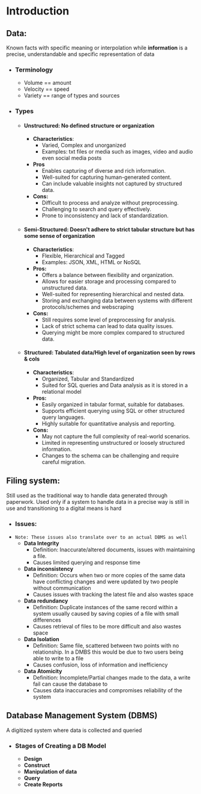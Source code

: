 # Introduction
## Data:
Known facts with specific meaning or interpolation while **information** is a precise, understandable and specific representation of data
- ### Terminology
	- Volume == amount
	- Velocity == speed
	- Variety == range of types and sources
- ### Types
	- #### **Unstructured**: No defined structure or organization
		- **Characteristics**: 
			- Varied, Complex and unorganized
			- Examples: txt files or media such as images, video and audio even social media posts
		- **Pros**
			- Enables capturing of diverse and rich information.
			- Well-suited for capturing human-generated content.
			- Can include valuable insights not captured by structured data.
		- **Cons:**
			- Difficult to process and analyze without preprocessing.
			- Challenging to search and query effectively.
			- Prone to inconsistency and lack of standardization.
	- #### **Semi-Structured**: Doesn't adhere to strict tabular structure but has some sense of organization
		- **Characteristics**: 
			- Flexible, Hierarchical and Tagged
			- Examples: JSON, XML, HTML or NoSQL
		- **Pros:**
			- Offers a balance between flexibility and organization.
			- Allows for easier storage and processing compared to unstructured data.
			- Well-suited for representing hierarchical and nested data.
			- Storing and exchanging data between systems with different protocols/schemes and webscraping
		- **Cons:**
			- Still requires some level of preprocessing for analysis.
			- Lack of strict schema can lead to data quality issues.
			- Querying might be more complex compared to structured data.
	- #### **Structured**: Tabulated data/High level of organization seen by rows & cols
		- **Characteristics**: 
			- Organized, Tabular and Standardized
			- Suited for SQL queries and Data analysis as it is stored in a relational model
		- **Pros:**
			- Easily organized in tabular format, suitable for databases.
			- Supports efficient querying using SQL or other structured query languages.
			- Highly suitable for quantitative analysis and reporting.
		- **Cons:**
			- May not capture the full complexity of real-world scenarios.
			- Limited in representing unstructured or loosely structured information.
			- Changes to the schema can be challenging and require careful migration.


## Filing system:
Still used as the traditional way to handle data generated through paperwork. Used only if a system to handle data in a precise way is still in use and transitioning to a digital means is hard
- ### Issues:
- `Note: These issues also translate over to an actual DBMS as well`
	- **Data Integrity**
		- Definition: Inaccurate/altered documents, issues with maintaining a file.
		- Causes limited querying and response time
	- **Data inconsistency**
		- Definition: Occurs when two or more copies of the same data have conflicting changes and were updated by two people without communication
		- Causes issues with tracking the latest file and also wastes space
	- **Data redundancy**
		- Definition: Duplicate instances of the same record within a system usually caused by saving copies of a file with small differences
		- Causes retrieval of files to be more difficult and also wastes space
	- **Data Isolation**
		- Definition: Same file, scattered between two points with no relationship. In a DMBS this would be due to two users being able to write to a file 
		- Causes confusion, loss of information and inefficiency 
	- **Data Atomicity**
		- Definition: Incomplete/Partial changes made to the data, a write fail can cause the database to 
		- Causes data inaccuracies and compromises reliability of the system

## Database Management System (DBMS)
A digitized system where data is collected and queried
- ### Stages of Creating a DB Model
	- **Design**
	- **Construct**
	- **Manipulation of data**
	- **Query**
	- **Create Reports**
